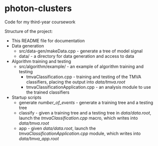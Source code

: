 # photon-clusters
Code for my third-year coursework

Structure of the project:
* This README file for documentation
* Data generation
	* src/data-gen/makeData.cpp - generate a tree of model signal
	* data/ - a directory for data generation and access to data
* Algorithm training and testing
	* src/algorithm/example/ - an example of algorithm training and testing
		* tmvaClassification.cpp - training and testing of the TMVA classifiers, placing the output into *data/tmva.root*
		* tmvaClassificationApplication.cpp - an analysis module to use the trained classifiers
* Startup scripts
	* generate *number_of_events* - generate a training tree and a testing tree
	* classify - given a training tree and a testing tree in *data/data.root*, launch the *tmvaClassification.cpp* macro, which writes into *data/tmva.root*
	* app - given *data/data.root*, launch the *tmvaClassificationApplication.cpp* module, which writes into *data/tmva_app.root*

